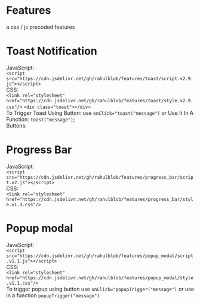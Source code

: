 # Features
a css / js precoded features
# Toast Notification
JavaScript:<br>
```<script src="https://cdn.jsdelivr.net/gh/rahulblob/features/toast/script.v2.9.js"></script>```<br>
CSS:<br>
```<link rel="stylesheet" href="https://cdn.jsdelivr.net/gh/rahulblob/features/toast/style.v2.9.css"/>```
 ```<div class="toast"></div>```<br>
To Trigger Toast Using Button: use ```onClick="toast("message")``` or Use It In A Function: ```toast("message")```;<br>
Buttons:<br>
# Progress Bar
JavaScript:<br>
```<script src="https://cdn.jsdelivr.net/gh/rahulblob/features/progress_bar/script.v2.js"></script>```<br>
CSS:<br>
```<link rel="stylesheet" href="https://cdn.jsdelivr.net/gh/rahulblob/features/progress_bar/style.v1.3.css"/>```
# Popup modal
JavaScript:<br>
```<script src="https://cdn.jsdelivr.net/gh/rahulblob/features/popup_modal/script.v1.1.js"></script>```<br>
CSS:<br>
```<link rel="stylesheet" href="https://cdn.jsdelivr.net/gh/rahulblob/features/popup_modal/style.v1.1.css"/>```<br>
To trigger popup using button use ```onClick="popupTrigger("message")``` or use in a function ```popupTrigger("message")```
